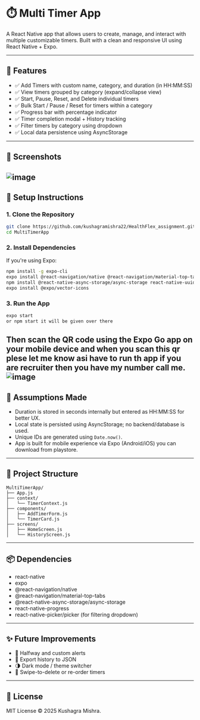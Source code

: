 # ⏱️ Multi Timer App

A React Native app that allows users to create, manage, and interact with multiple customizable timers. Built with a clean and responsive UI using React Native + Expo.

---

## 🚀 Features

- ✅ Add Timers with custom name, category, and duration (in HH:MM:SS)
- ✅ View timers grouped by category (expand/collapse view)
- ✅ Start, Pause, Reset, and Delete individual timers
- ✅ Bulk Start / Pause / Reset for timers within a category
- ✅ Progress bar with percentage indicator
- ✅ Timer completion modal + History tracking
- ✅ Filter timers by category using dropdown
- ✅ Local data persistence using AsyncStorage

---

## 📸 Screenshots
![image](https://github.com/user-attachments/assets/9c4a6b1e-7b3a-4e49-a15e-9ea37c07c15b)
---

## 🔧 Setup Instructions

### 1. Clone the Repository

```bash
git clone https://github.com/kushagramishra22/HealthFlex_assignment.git
cd MultiTimerApp
```

### 2. Install Dependencies

If you're using Expo:

```bash
npm install -g expo-cli
expo install @react-navigation/native @react-navigation/material-top-tabs react-native-tab-view react-native-pager-view react-native-safe-area-context react-native-screens react-native-gesture-handler
npm install @react-native-async-storage/async-storage react-native-uuid react-native-progress @react-native-picker/picker
expo install @expo/vector-icons

```

### 3. Run the App

```bash
expo start
or npm start it will be given over there
```
Then scan the QR code using the Expo Go app on your mobile device and when you scan this qr plese let me know asi have to run th app if you are recruiter then you have my number call me.
![image](https://github.com/user-attachments/assets/6b7cfb30-189d-498f-9105-92bc0933c4f8)
---

## 🧠 Assumptions Made

- Duration is stored in seconds internally but entered as HH:MM:SS for better UX.
- Local state is persisted using AsyncStorage; no backend/database is used.
- Unique IDs are generated using `Date.now()`.
- App is built for mobile experience via Expo (Android/iOS) you can download from playstore.
---

## 📁 Project Structure

```
MultiTimerApp/
├── App.js
├── context/
│   └── TimerContext.js
├── components/
│   ├── AddTimerForm.js
│   └── TimerCard.js
├── screens/
│   ├── HomeScreen.js
│   └── HistoryScreen.js
```

---

## 📦 Dependencies

- react-native
- expo
- @react-navigation/native
- @react-navigation/material-top-tabs
- @react-native-async-storage/async-storage
- react-native-progress
- react-native-picker/picker (for filtering dropdown)

---

## ✨ Future Improvements

- 🔔 Halfway and custom alerts
- 💾 Export history to JSON
- 🌗 Dark mode / theme switcher
- 🧹 Swipe-to-delete or re-order timers

---

## 📄 License

MIT License © 2025 Kushagra Mishra.
